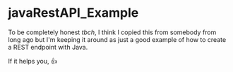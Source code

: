 # javaRestAPI_Example
To be completely honest *tbch*, I think I copied this from somebody from long ago but I'm keeping it around as just a good example of how to create a REST endpoint with Java.

If it helps you, 👍

